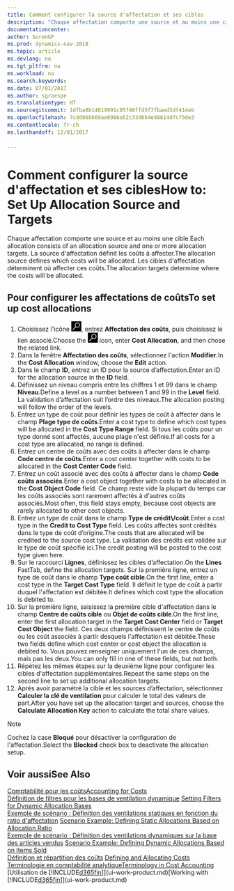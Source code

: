 ```yaml
---
title: Comment configurer la source d'affectation et ses cibles
description: "Chaque affectation comporte une source et au moins une cible. La source d'affectation définit les coûts à affecter. Les cibles d'affectation déterminent où affecter ces coûts."
documentationcenter: 
author: SorenGP
ms.prod: dynamics-nav-2018
ms.topic: article
ms.devlang: na
ms.tgt_pltfrm: na
ms.workload: na
ms.search.keywords: 
ms.date: 07/01/2017
ms.author: sgroespe
ms.translationtype: HT
ms.sourcegitcommit: 1dfba8b14019991c95f40ffd5f7fbaed5df414eb
ms.openlocfilehash: 7cdd86bb69ae0986a52c33d6b4e48814d7c75de3
ms.contentlocale: fr-ch
ms.lasthandoff: 12/01/2017

---
```

# <a name="how-to-set-up-allocation-source-and-targets"></a><span data-ttu-id="698e1-105">Comment configurer la source d'affectation et ses cibles</span><span class="sxs-lookup"><span data-stu-id="698e1-105">How to: Set Up Allocation Source and Targets</span></span>
<span data-ttu-id="698e1-106">Chaque affectation comporte une source et au moins une cible.</span><span class="sxs-lookup"><span data-stu-id="698e1-106">Each allocation consists of an allocation source and one or more allocation targets.</span></span> <span data-ttu-id="698e1-107">La source d'affectation définit les coûts à affecter.</span><span class="sxs-lookup"><span data-stu-id="698e1-107">The allocation source defines which costs will be allocated.</span></span> <span data-ttu-id="698e1-108">Les cibles d'affectation déterminent où affecter ces coûts.</span><span class="sxs-lookup"><span data-stu-id="698e1-108">The allocation targets determine where the costs will be allocated.</span></span>  

## <a name="to-set-up-cost-allocations"></a><span data-ttu-id="698e1-109">Pour configurer les affectations de coûts</span><span class="sxs-lookup"><span data-stu-id="698e1-109">To set up cost allocations</span></span>  
1.  <span data-ttu-id="698e1-110">Choisissez l'icône ![Page ou état pour la recherche](media/ui-search/search_small.png "icône Page ou état pour la recherche"), entrez **Affectation des coûts**, puis choisissez le lien associé.</span><span class="sxs-lookup"><span data-stu-id="698e1-110">Choose the ![Search for Page or Report](media/ui-search/search_small.png "Search for Page or Report icon") icon, enter **Cost Allocation**, and then chose the related link.</span></span>  
2.  <span data-ttu-id="698e1-111">Dans la fenêtre **Affectation des coûts**, sélectionnez l'action **Modifier**.</span><span class="sxs-lookup"><span data-stu-id="698e1-111">In the **Cost Allocation** window, choose the **Edit** action.</span></span>  
3.  <span data-ttu-id="698e1-112">Dans le champ **ID**, entrez un ID pour la source d’affectation.</span><span class="sxs-lookup"><span data-stu-id="698e1-112">Enter an ID for the allocation source in the **ID** field.</span></span>  
4.  <span data-ttu-id="698e1-113">Définissez un niveau compris entre les chiffres 1 et 99 dans le champ **Niveau**.</span><span class="sxs-lookup"><span data-stu-id="698e1-113">Define a level as a number between 1 and 99 in the **Level** field.</span></span> <span data-ttu-id="698e1-114">La validation d’affectation suit l’ordre des niveaux.</span><span class="sxs-lookup"><span data-stu-id="698e1-114">The allocation posting will follow the order of the levels.</span></span>  
5.  <span data-ttu-id="698e1-115">Entrez un type de coût pour définir les types de coût à affecter dans le champ **Plage type de coûts**.</span><span class="sxs-lookup"><span data-stu-id="698e1-115">Enter a cost type to define which cost types will be allocated in the **Cost Type Range** field.</span></span> <span data-ttu-id="698e1-116">Si tous les coûts pour un type donné sont affectés, aucune plage n'est définie.</span><span class="sxs-lookup"><span data-stu-id="698e1-116">If all costs for a cost type are allocated, no range is defined.</span></span>  
6.  <span data-ttu-id="698e1-117">Entrez un centre de coûts avec des coûts à affecter dans le champ **Code centre de coûts**.</span><span class="sxs-lookup"><span data-stu-id="698e1-117">Enter a cost center together with costs to be allocated in the **Cost Center Code** field.</span></span>  
7.  <span data-ttu-id="698e1-118">Entrez un coût associé avec des coûts à affecter dans le champ **Code coûts associés**.</span><span class="sxs-lookup"><span data-stu-id="698e1-118">Enter a cost object together with costs to be allocated in the **Cost Object Code** field.</span></span> <span data-ttu-id="698e1-119">Ce champ reste vide la plupart du temps car les coûts associés sont rarement affectés à d'autres coûts associés.</span><span class="sxs-lookup"><span data-stu-id="698e1-119">Most often, this field stays empty, because cost objects are rarely allocated to other cost objects.</span></span>  
8.  <span data-ttu-id="698e1-120">Entrez un type de coût dans le champ **Type de crédit\\\/coût**.</span><span class="sxs-lookup"><span data-stu-id="698e1-120">Enter a cost type in the **Credit to Cost Type** field.</span></span> <span data-ttu-id="698e1-121">Les coûts affectés sont crédités dans le type de coût d’origine.</span><span class="sxs-lookup"><span data-stu-id="698e1-121">The costs that are allocated will be credited to the source cost type.</span></span> <span data-ttu-id="698e1-122">La validation des crédits est validée sur le type de coût spécifié ici.</span><span class="sxs-lookup"><span data-stu-id="698e1-122">The credit posting will be posted to the cost type given here.</span></span>  
9. <span data-ttu-id="698e1-123">Sur le raccourci **Lignes**, définissez les cibles d’affectation.</span><span class="sxs-lookup"><span data-stu-id="698e1-123">On the **Lines** FastTab, define the allocation targets.</span></span> <span data-ttu-id="698e1-124">Sur la première ligne, entrez un type de coût dans le champ **Type coût cible**.</span><span class="sxs-lookup"><span data-stu-id="698e1-124">On the first line, enter a cost type in the **Target Cost Type** field.</span></span> <span data-ttu-id="698e1-125">Il définit le type de coût à partir duquel l'affectation est débitée.</span><span class="sxs-lookup"><span data-stu-id="698e1-125">It defines which cost type the allocation is debited to.</span></span>  
10. <span data-ttu-id="698e1-126">Sur la première ligne, saisissez la première cible d'affectation dans le champ **Centre de coûts cible** ou **Objet de coûts cible**.</span><span class="sxs-lookup"><span data-stu-id="698e1-126">On the first line, enter the first allocation target in the **Target Cost Center** field or **Target Cost Object** the field.</span></span> <span data-ttu-id="698e1-127">Ces deux champs définissent le centre de coûts ou les coût associés à partir desquels l'affectation est débitée.</span><span class="sxs-lookup"><span data-stu-id="698e1-127">These two fields define which cost center or cost object the allocation is debited to.</span></span> <span data-ttu-id="698e1-128">Vous pouvez renseigner uniquement l'un de ces champs, mais pas les deux.</span><span class="sxs-lookup"><span data-stu-id="698e1-128">You can only fill in one of these fields, but not both.</span></span>  
11. <span data-ttu-id="698e1-129">Répétez les mêmes étapes sur la deuxième ligne pour configurer les cibles d'affectation supplémentaires.</span><span class="sxs-lookup"><span data-stu-id="698e1-129">Repeat the same steps on the second line to set up additional allocation targets.</span></span>  
12. <span data-ttu-id="698e1-130">Après avoir paramétré la cible et les sources d’affectation, sélectionnez **Calculer la clé de ventilation** pour calculer le total des valeurs de part.</span><span class="sxs-lookup"><span data-stu-id="698e1-130">After you have set up the allocation target and sources, choose the **Calculate Allocation Key** action to calculate the total share values.</span></span>  

> [!NOTE]  
>  <span data-ttu-id="698e1-131">Cochez la case **Bloqué** pour désactiver la configuration de l'affectation.</span><span class="sxs-lookup"><span data-stu-id="698e1-131">Select the **Blocked** check box to deactivate the allocation setup.</span></span>  

## <a name="see-also"></a><span data-ttu-id="698e1-132">Voir aussi</span><span class="sxs-lookup"><span data-stu-id="698e1-132">See Also</span></span>  
[<span data-ttu-id="698e1-133">Comptabilité pour les coûts</span><span class="sxs-lookup"><span data-stu-id="698e1-133">Accounting for Costs</span></span>](finance-manage-cost-accounting.md)  
 <span data-ttu-id="698e1-134">[Définition de filtres pour les bases de ventilation dynamique](finance-setting-filters-for-dynamic-allocation-bases.md) </span><span class="sxs-lookup"><span data-stu-id="698e1-134">[Setting Filters for Dynamic Allocation Bases](finance-setting-filters-for-dynamic-allocation-bases.md) </span></span>  
 <span data-ttu-id="698e1-135">[Exemple de scénario : Définition des ventilations statiques en fonction du ratio d'affectation](finance-scenario-example-defining-static-allocations-based-on-allocation-ratio.md) </span><span class="sxs-lookup"><span data-stu-id="698e1-135">[Scenario Example: Defining Static Allocations Based on Allocation Ratio](finance-scenario-example-defining-static-allocations-based-on-allocation-ratio.md) </span></span>  
 <span data-ttu-id="698e1-136">[Exemple de scénario : Définition des ventilations dynamiques sur la base des articles vendus](finance-scenario-example-defining-dynamic-allocations-based-on-items-sold.md) </span><span class="sxs-lookup"><span data-stu-id="698e1-136">[Scenario Example: Defining Dynamic Allocations Based on Items Sold](finance-scenario-example-defining-dynamic-allocations-based-on-items-sold.md) </span></span>  
 <span data-ttu-id="698e1-137">[Définition et répartition des coûts](finance-define-and-allocate-costs.md) </span><span class="sxs-lookup"><span data-stu-id="698e1-137">[Defining and Allocating Costs](finance-define-and-allocate-costs.md) </span></span>  
 [<span data-ttu-id="698e1-138">Terminologie en comptabilité analytique</span><span class="sxs-lookup"><span data-stu-id="698e1-138">Terminology in Cost Accounting</span></span>](finance-terminology-in-cost-accounting.md)  
 <span data-ttu-id="698e1-139">[Utilisation de [!INCLUDE[d365fin](includes/d365fin_md.md)]](ui-work-product.md)</span><span class="sxs-lookup"><span data-stu-id="698e1-139">[Working with [!INCLUDE[d365fin](includes/d365fin_md.md)]](ui-work-product.md)</span></span>

